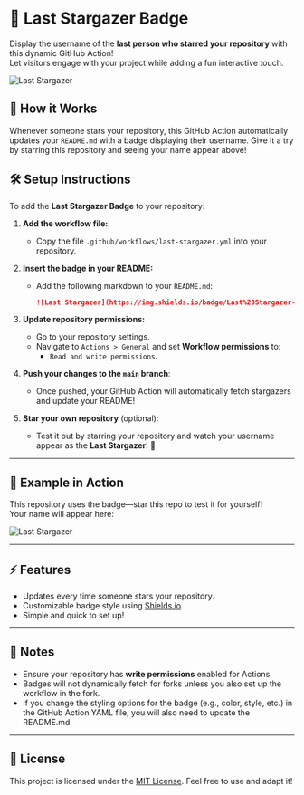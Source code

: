 # 🌟 Last Stargazer Badge

Display the username of the **last person who starred your repository** with this dynamic GitHub Action!  
Let visitors engage with your project while adding a fun interactive touch.

![Last Stargazer](https://img.shields.io/badge/Last%20Stargazer-NathanCordeiro-brightgreen?style=flat-square)

## 🚀 How it Works

Whenever someone stars your repository, this GitHub Action automatically updates your `README.md` with a badge displaying their username. Give it a try by starring this repository and seeing your name appear above!

## 🛠️ Setup Instructions

To add the **Last Stargazer Badge** to your repository:

1. **Add the workflow file:**
   - Copy the file `.github/workflows/last-stargazer.yml` into your repository.

2. **Insert the badge in your README:**
   - Add the following markdown to your `README.md`:

     ```markdown
     ![Last Stargazer](https://img.shields.io/badge/Last%20Stargazer-NathanCordeiro-brightgreen?style=flat-square)
     ```

3. **Update repository permissions:**
   - Go to your repository settings.
   - Navigate to `Actions > General` and set **Workflow permissions** to:
     - `Read and write permissions`.

4. **Push your changes to the `main` branch**:
   - Once pushed, your GitHub Action will automatically fetch stargazers and update your README!

5. **Star your own repository** (optional):
   - Test it out by starring your repository and watch your username appear as the **Last Stargazer**! 🌟

---

## 👀 Example in Action

This repository uses the badge—star this repo to test it for yourself!  
Your name will appear here:

![Last Stargazer](https://img.shields.io/badge/Last%20Stargazer-NathanCordeiro-brightgreen?style=flat-square)

---

## ⚡ Features
- Updates every time someone stars your repository.
- Customizable badge style using [Shields.io](https://shields.io/).
- Simple and quick to set up!

---

## 📝 Notes
- Ensure your repository has **write permissions** enabled for Actions.
- Badges will not dynamically fetch for forks unless you also set up the workflow in the fork.
- If you change the styling options for the badge (e.g., color, style, etc.) in the GitHub Action YAML file, you will also need to update the README.md

---

## 📜 License

This project is licensed under the [MIT License](LICENSE). Feel free to use and adapt it!
